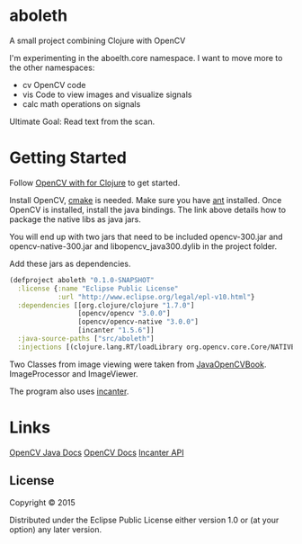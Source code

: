 # aboleth

A small project combining Clojure with OpenCV

I'm experimenting in the aboelth.core namespace. I want to move more to the other namespaces:

* cv	OpenCV code
* vis	Code to view images and visualize signals
* calc	math operations on signals

Ultimate Goal: Read text from the scan.

# Getting Started

Follow [OpenCV with for Clojure][opencv] to get started.

Install OpenCV, [cmake][cmake] is needed. Make sure you have [ant][ant] installed.
Once OpenCV is installed, install the java bindings. The link above details how to package the native libs as java jars.

You will end up with two jars that need to be included opencv-300.jar and opencv-native-300.jar and libopencv_java300.dylib in the project folder.

Add these jars as dependencies.

```clojure
(defproject aboleth "0.1.0-SNAPSHOT"
  :license {:name "Eclipse Public License"
            :url "http://www.eclipse.org/legal/epl-v10.html"}
  :dependencies [[org.clojure/clojure "1.7.0"]
                 [opencv/opencv "3.0.0"]
                 [opencv/opencv-native "3.0.0"]
                 [incanter "1.5.6"]]
  :java-source-paths ["src/aboleth"]
  :injections [(clojure.lang.RT/loadLibrary org.opencv.core.Core/NATIVE_LIBRARY_NAME)])
```

Two Classes from image viewing were taken from [JavaOpenCVBook][jviewer]. ImageProcessor and ImageViewer.

The program also uses [incanter][ican].

# Links
[OpenCV Java Docs](http://docs.opencv.org/java/)
[OpenCV Docs](http://docs.opencv.org/modules/refman.html)
[Incanter API](http://liebke.github.io/incanter/)

[opencv]: http://docs.opencv.org/doc/tutorials/introduction/clojure_dev_intro/clojure_dev_intro.html
[cmake]: http://www.cmake.org/
[ant]: http://ant.apache.org/
[lrepo]: https://github.com/kumarshantanu/lein-localrepo
[ican]: http://incanter.org/
[jviewer]: https://github.com/JavaOpenCVBook/code

## License

Copyright © 2015 

Distributed under the Eclipse Public License either version 1.0 or (at
your option) any later version.
